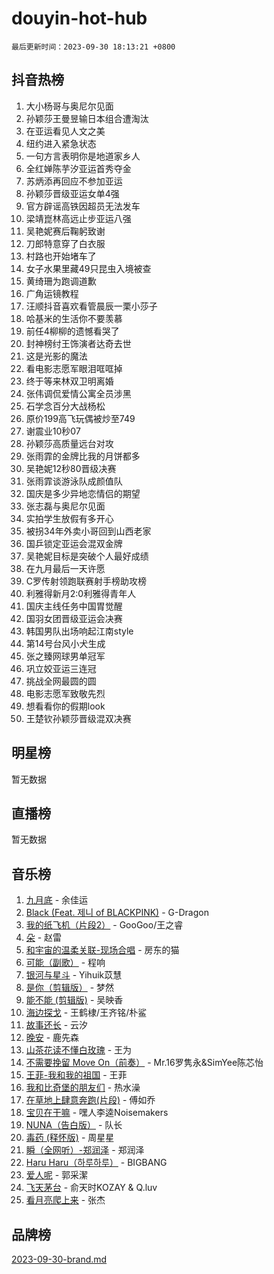 # douyin-hot-hub

`最后更新时间：2023-09-30 18:13:21 +0800`

## 抖音热榜

1. 大小杨哥与奥尼尔见面
1. 孙颖莎王曼昱输日本组合遭淘汰
1. 在亚运看见人文之美
1. 纽约进入紧急状态
1. 一句方言表明你是地道家乡人
1. 全红婵陈芋汐亚运首秀夺金
1. 苏炳添再回应不参加亚运
1. 孙颖莎晋级亚运女单4强
1. 官方辟谣高铁因超员无法发车
1. 梁靖崑林高远止步亚运八强
1. 吴艳妮赛后鞠躬致谢
1. 刀郎特意穿了白衣服
1. 村路也开始堵车了
1. 女子水果里藏49只昆虫入境被查
1. 黄绮珊为跑调道歉
1. 广角运镜教程
1. 汪顺抖音喜欢看管晨辰一栗小莎子
1. 哈基米的生活你不要羡慕
1. 前任4柳柳的遗憾看哭了
1. 封神榜纣王饰演者达奇去世
1. 这是光影的魔法
1. 看电影志愿军眼泪哐哐掉
1. 终于等来林双卫明离婚
1. 张伟调侃爱情公寓全员涉黑
1. 石学念百分大战杨松
1. 原价199高飞玩偶被炒至749
1. 谢震业10秒07
1. 孙颖莎高质量远台对攻
1. 张雨霏的金牌比我的月饼都多
1. 吴艳妮12秒80晋级决赛
1. 张雨霏谈游泳队成颜值队
1. 国庆是多少异地恋情侣的期望
1. 张志磊与奥尼尔见面
1. 实拍学生放假有多开心
1. 被拐34年外卖小哥回到山西老家
1. 国乒锁定亚运会混双金牌
1. 吴艳妮目标是突破个人最好成绩
1. 在九月最后一天许愿
1. C罗传射领跑联赛射手榜助攻榜
1. 利雅得新月2:0利雅得青年人
1. 国庆主线任务中国胃觉醒
1. 国羽女团晋级亚运会决赛
1. 韩国男队出场响起江南style
1. 第14号台风小犬生成
1. 张之臻网球男单冠军
1. 巩立姣亚运三连冠
1. 挑战全网最圆的圆
1. 电影志愿军致敬先烈
1. 想看看你的假期look
1. 王楚钦孙颖莎晋级混双决赛

## 明星榜

暂无数据

## 直播榜

暂无数据

## 音乐榜

1. [九月底](https://sf3-cdn-tos.douyinstatic.com/obj/tos-cn-ve-2774/oMfewG4PDTFhF8iz3OGQ7ABH5i6fCgnMaoCbzZ) - 余佳运
1. [Black (Feat. 제니 of BLACKPINK)](https://sf3-cdn-tos.douyinstatic.com/obj/tos-cn-ve-2774/2eb92e2debbe4fe0a552bc099aef7f28) - G-Dragon
1. [我的纸飞机（片段2）](https://sf6-cdn-tos.douyinstatic.com/obj/tos-cn-ve-2774/oM2ZrKcg2CD5AeRB2gkeXOFB1IxAGJdZPazYHf) - GooGoo/王之睿
1. [朵](https://sf3-cdn-tos.douyinstatic.com/obj/tos-cn-ve-2774/932f5bdfcd7c47b880525e92ab8a4999) - 赵雷
1. [和宇宙的温柔关联-现场合唱](https://sf3-cdn-tos.douyinstatic.com/obj/tos-cn-ve-2774/o0hONGDYQBgk0e5bqDeQOonVmncA6tC2nBwZLT) - 房东的猫
1. [可能（副歌）](https://sf3-cdn-tos.douyinstatic.com/obj/tos-cn-ve-2774/cde1731888894259b333569393c2fb51) - 程响
1. [银河与星斗](https://sf6-cdn-tos.douyinstatic.com/obj/tos-cn-ve-2774/3cc0bf5f0ef140f7b6743a631bcf3c58) - Yihuik苡慧
1. [是你（剪辑版）](https://sf6-cdn-tos.douyinstatic.com/obj/tos-cn-ve-2774/46019dae783c4c969944217fe1cfafc4) - 梦然
1. [能不能 (剪辑版)](https://sf3-cdn-tos.douyinstatic.com/obj/tos-cn-ve-2774/fc4a6c45b4a34277ba4088e1d7fdff98) - 吴映香
1. [海边探戈](https://sf3-cdn-tos.douyinstatic.com/obj/tos-cn-ve-2774/os9gE0VQCGqt6VQkZDyBBYvfSDY0QFe3vVmubn) - 王鹤棣/王齐铭/朴鲨
1. [故事还长](https://sf3-cdn-tos.douyinstatic.com/obj/tos-cn-ve-2774/30a26758c8594f0ab81ac675c33ee2c5) - 云汐
1. [晚安](https://sf6-cdn-tos.douyinstatic.com/obj/tos-cn-ve-2774/a724c5e224464218839820f4e4fd632f) - 鹿先森
1. [山茶花读不懂白玫瑰](https://sf6-cdn-tos.douyinstatic.com/obj/tos-cn-ve-2774/osfn8B7DktrRHEPJgPCfDbw7QDQEkwC16BxZg9) - 王为
1. [不需要挽留 Move On（前奏）](https://sf3-cdn-tos.douyinstatic.com/obj/tos-cn-ve-2774/ooCBhgCCkF4nExzQL9WZSUbitfA8IsDkgQIYhe) - Mr.16罗隽永&SimYee陈芯怡
1. [王菲-我和我的祖国](https://sf3-cdn-tos.douyinstatic.com/obj/tos-cn-ve-2774/3ef0f373017541e18566595c96123cab) - 王菲
1. [我和比奇堡的朋友们](https://sf6-cdn-tos.douyinstatic.com/obj/tos-cn-ve-2774/f0505db981ea4a6d91453a15924a82aa) - 热水澡
1. [在草地上肆意奔跑(片段)](https://sf6-cdn-tos.douyinstatic.com/obj/tos-cn-ve-2774/8831d494742f45dabdfa8adb8b817259) - 傅如乔
1. [宝贝在干嘛](https://sf3-cdn-tos.douyinstatic.com/obj/tos-cn-ve-2774/okW4hBCfJI5B2ZEgTCtikhMW7IafzNrBQIYkpJ) - 嘿人李逵Noisemakers
1. [NUNA（告白版）](https://sf6-cdn-tos.douyinstatic.com/obj/tos-cn-ve-2774/a65828cbd8ce41a78a430a58b49f4feb) - 队长
1. [毒药 (释怀版)](https://sf6-cdn-tos.douyinstatic.com/obj/tos-cn-ve-2774/oYILMEAzspdZBIzy4frJNB8ZHPHWAhiwowd4Ad) - 周星星
1. [瞬（全网听）-郑润泽](https://sf3-cdn-tos.douyinstatic.com/obj/tos-cn-ve-2774/o4Vb9eJZClCZTnRQYy0BRSeHGrDtrkrQgIBvQt) - 郑润泽
1. [Haru Haru（하루하루）](https://sf3-cdn-tos.douyinstatic.com/obj/tos-cn-ve-2774/940c04aa98154ee7bdbaaa2ad9f28aec) - BIGBANG
1. [爱人呢](https://sf6-cdn-tos.douyinstatic.com/obj/tos-cn-ve-2774/2041dc10f3c442f1992b439a00eaf2ba) - 郭采潔
1. [飞天茅台](https://sf6-cdn-tos.douyinstatic.com/obj/tos-cn-ve-2774/o4GhTV5kIuMWmC2Ai1WzNglssgBfQaqQCSLxUU) - 俞天时KOZAY & Q.luv
1. [看月亮爬上来](https://sf6-cdn-tos.douyinstatic.com/obj/tos-cn-ve-2774/356c324112764016b25295e535f2daf0) - 张杰

## 品牌榜

[2023-09-30-brand.md](2023-09-30-brand.md)
